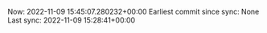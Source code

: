 Now: 2022-11-09 15:45:07.280232+00:00 Earliest commit since sync: None Last sync: 2022-11-09 15:28:41+00:00
